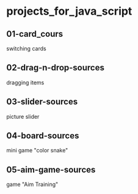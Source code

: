# projects_for_java_script


## 01-card_cours 
switching cards
## 02-drag-n-drop-sources
dragging items
## 03-slider-sources
picture slider
## 04-board-sources
mini game "color snake"
## 05-aim-game-sources
game "Aim Training"
